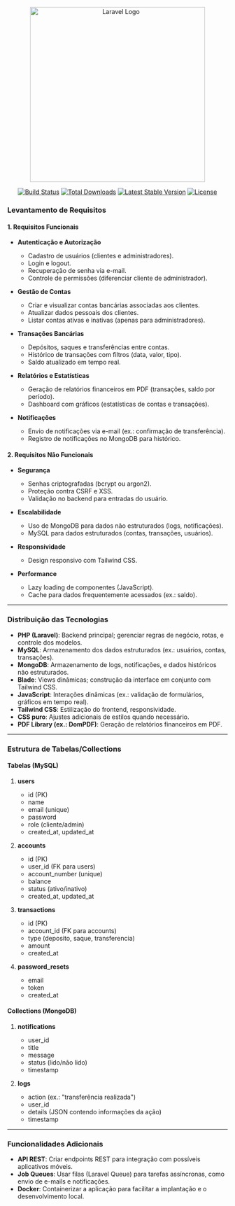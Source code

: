 <p align="center"><a href="https://laravel.com" target="_blank"><img src="https://raw.githubusercontent.com/laravel/art/master/logo-lockup/5%20SVG/2%20CMYK/1%20Full%20Color/laravel-logolockup-cmyk-red.svg" width="400" alt="Laravel Logo"></a></p>

<p align="center">
<a href="https://github.com/laravel/framework/actions"><img src="https://github.com/laravel/framework/workflows/tests/badge.svg" alt="Build Status"></a>
<a href="https://packagist.org/packages/laravel/framework"><img src="https://img.shields.io/packagist/dt/laravel/framework" alt="Total Downloads"></a>
<a href="https://packagist.org/packages/laravel/framework"><img src="https://img.shields.io/packagist/v/laravel/framework" alt="Latest Stable Version"></a>
<a href="https://packagist.org/packages/laravel/framework"><img src="https://img.shields.io/packagist/l/laravel/framework" alt="License"></a>
</p>

### **Levantamento de Requisitos**

#### **1. Requisitos Funcionais**
- **Autenticação e Autorização**
  - Cadastro de usuários (clientes e administradores).
  - Login e logout.
  - Recuperação de senha via e-mail.
  - Controle de permissões (diferenciar cliente de administrador).

- **Gestão de Contas**
  - Criar e visualizar contas bancárias associadas aos clientes.
  - Atualizar dados pessoais dos clientes.
  - Listar contas ativas e inativas (apenas para administradores).

- **Transações Bancárias**
  - Depósitos, saques e transferências entre contas.
  - Histórico de transações com filtros (data, valor, tipo).
  - Saldo atualizado em tempo real.

- **Relatórios e Estatísticas**
  - Geração de relatórios financeiros em PDF (transações, saldo por período).
  - Dashboard com gráficos (estatísticas de contas e transações).

- **Notificações**
  - Envio de notificações via e-mail (ex.: confirmação de transferência).
  - Registro de notificações no MongoDB para histórico.

#### **2. Requisitos Não Funcionais**
- **Segurança**
  - Senhas criptografadas (bcrypt ou argon2).
  - Proteção contra CSRF e XSS.
  - Validação no backend para entradas do usuário.

- **Escalabilidade**
  - Uso de MongoDB para dados não estruturados (logs, notificações).
  - MySQL para dados estruturados (contas, transações, usuários).

- **Responsividade**
  - Design responsivo com Tailwind CSS.

- **Performance**
  - Lazy loading de componentes (JavaScript).
  - Cache para dados frequentemente acessados (ex.: saldo).

---

### **Distribuição das Tecnologias**
- **PHP (Laravel)**: Backend principal; gerenciar regras de negócio, rotas, e controle dos modelos.
- **MySQL**: Armazenamento dos dados estruturados (ex.: usuários, contas, transações).
- **MongoDB**: Armazenamento de logs, notificações, e dados históricos não estruturados.
- **Blade**: Views dinâmicas; construção da interface em conjunto com Tailwind CSS.
- **JavaScript**: Interações dinâmicas (ex.: validação de formulários, gráficos em tempo real).
- **Tailwind CSS**: Estilização do frontend, responsividade.
- **CSS puro**: Ajustes adicionais de estilos quando necessário.
- **PDF Library (ex.: DomPDF)**: Geração de relatórios financeiros em PDF.

---

### **Estrutura de Tabelas/Collections**
#### **Tabelas (MySQL)**
1. **users**
   - id (PK)
   - name
   - email (unique)
   - password
   - role (cliente/admin)
   - created_at, updated_at

2. **accounts**
   - id (PK)
   - user_id (FK para users)
   - account_number (unique)
   - balance
   - status (ativo/inativo)
   - created_at, updated_at

3. **transactions**
   - id (PK)
   - account_id (FK para accounts)
   - type (deposito, saque, transferencia)
   - amount
   - created_at

4. **password_resets**
   - email
   - token
   - created_at

#### **Collections (MongoDB)**
1. **notifications**
   - user_id
   - title
   - message
   - status (lido/não lido)
   - timestamp

2. **logs**
   - action (ex.: "transferência realizada")
   - user_id
   - details (JSON contendo informações da ação)
   - timestamp

---

### **Funcionalidades Adicionais**
- **API REST**: Criar endpoints REST para integração com possíveis aplicativos móveis.
- **Job Queues**: Usar filas (Laravel Queue) para tarefas assíncronas, como envio de e-mails e notificações.
- **Docker**: Containerizar a aplicação para facilitar a implantação e o desenvolvimento local.
